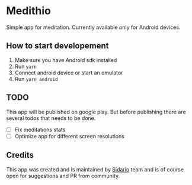 # Medithio
Simple app for meditation. Currently available only for Android 
devices.

## How to start developement
1. Make sure you have Android sdk installed
2. Run `yarn`
3. Connect android device or start an emulator
4. Run `yarn android`

## TODO 
This app will be published on google play. But before publishing 
there are several todos that needs to be done.

- [ ] Fix meditations stats
- [ ] Optimize app for different screen resolutions

## Credits
This app was created and is maintained by [Sidario](https://sidario.cz/en) 
team and is of course open for suggestions and PR from community.